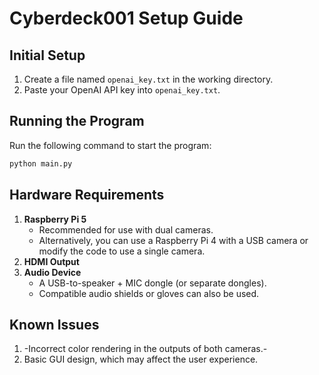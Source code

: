 # Cyberdeck001 Setup Guide

## Initial Setup

1. Create a file named `openai_key.txt` in the working directory.
2. Paste your OpenAI API key into `openai_key.txt`.

## Running the Program

Run the following command to start the program:
```bash
python main.py
```

## Hardware Requirements

1. **Raspberry Pi 5**  
   - Recommended for use with dual cameras.  
   - Alternatively, you can use a Raspberry Pi 4 with a USB camera or modify the code to use a single camera.
2. **HDMI Output**
3. **Audio Device**  
   - A USB-to-speaker + MIC dongle (or separate dongles).
   - Compatible audio shields or gloves can also be used.

## Known Issues

1. -Incorrect color rendering in the outputs of both cameras.-
2. Basic GUI design, which may affect the user experience.

